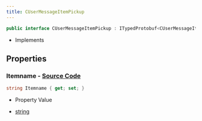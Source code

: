 ```yaml
---
title: CUserMessageItemPickup
---
```


```csharp
public interface CUserMessageItemPickup : ITypedProtobuf<CUserMessageItemPickup>, INativeHandle, INetMessage<CUserMessageItemPickup>, IDisposable
```

- Implements

## Properties

### **Itemname** - [Source Code](https://github.com/swiftly-solution/swiftlys2/blob/main/managed/src/SwiftlyS2.Generated/Protobufs/Interfaces/CUserMessageItemPickup.cs#L18)

```csharp
string Itemname { get; set; }
```

- Property Value

- [string](https://learn.microsoft.com/dotnet/api/system.string)

